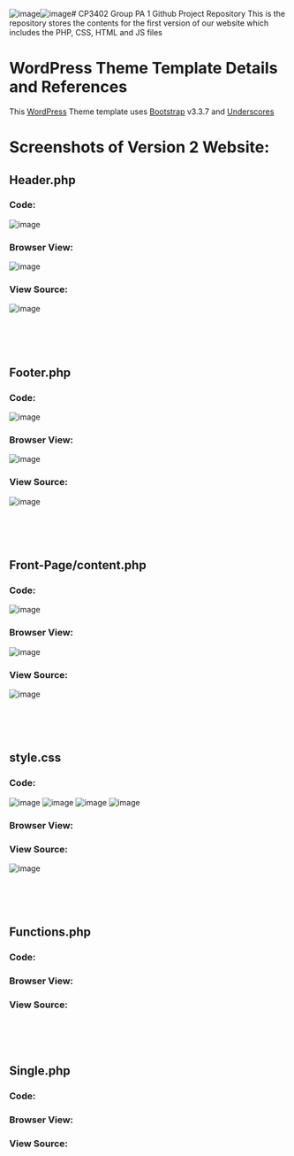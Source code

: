 ![image](https://github.com/AdityaVijay1/CMS-GroupPA1V2/assets/84958533/688edb68-19a0-4c69-8159-3a85252c82db)![image](https://github.com/AdityaVijay1/CMS-GroupPA1V2/assets/84958533/c7ba8cea-61fb-4c50-83c5-9924d362177d)# CP3402 Group PA 1 Github Project Repository
This is the repository stores the contents for the first version of our website which includes the PHP, CSS, HTML and JS files

# WordPress Theme Template Details and References 

This [WordPress](http://www.wordpress.org) Theme template uses [Bootstrap](http://getbootstrap.com) v3.3.7 and [Underscores](https://underscores.me/)

# Screenshots of Version 2 Website:

## Header.php

### Code:
![image](https://github.com/AdityaVijay1/CMS-GroupPA1V2/assets/84958533/3a712528-b01f-4130-b127-389f77fcff43)

### Browser View:
![image](https://github.com/AdityaVijay1/CMS-GroupPA1V2/assets/84958533/d3027ce7-21e7-4f86-9f2b-9ff71ee4eec4)


### View Source:
![image](https://github.com/AdityaVijay1/CMS-GroupPA1V2/assets/84958533/66a3cce1-8f7d-4feb-ab6e-fe98aa694952)

<br><br><br>

## Footer.php

### Code:
![image](https://github.com/AdityaVijay1/CMS-GroupPA1V2/assets/84958533/85076586-97ec-43b1-b086-5477edb7d05e)

### Browser View:
![image](https://github.com/AdityaVijay1/CMS-GroupPA1V2/assets/84958533/47f3d1d1-304b-4c46-bd5a-f946e79538a0)

### View Source:
![image](https://github.com/AdityaVijay1/CMS-GroupPA1V2/assets/84958533/499f9dd7-95bb-4430-90ca-2907ac30fa28)

<br><br><br>

## Front-Page/content.php


### Code:
![image](https://github.com/AdityaVijay1/CMS-GroupPA1V2/assets/84958533/c5b167c2-03ef-407f-93de-628754d4060f)
### Browser View:
![image](https://github.com/AdityaVijay1/CMS-GroupPA1V2/assets/84958533/2c2a5541-b963-4232-8d8e-57d8be0c7d05)

### View Source:
![image](https://github.com/AdityaVijay1/CMS-GroupPA1V2/assets/84958533/3db1a0d2-20ac-45fd-9d6e-99fad814fcf6)

<br><br><br>

## style.css

### Code:
![image](https://github.com/AdityaVijay1/CMS-GroupPA1V2/assets/84958533/2a5c4a7f-70a3-4c54-807c-09ec9d4d91fc)
![image](https://github.com/AdityaVijay1/CMS-GroupPA1V2/assets/84958533/f9b4ef0a-178e-4efd-831c-0084ae010c63)
![image](https://github.com/AdityaVijay1/CMS-GroupPA1V2/assets/84958533/7cbb4b46-6af3-4441-bfd3-2e7669e23f81)
![image](https://github.com/AdityaVijay1/CMS-GroupPA1V2/assets/84958533/26742c48-a9c6-4113-a518-a1044a16ce09)

### Browser View:

### View Source:
![image](https://github.com/AdityaVijay1/CMS-GroupPA1V2/assets/84958533/0d5d5dbd-4859-48fb-bd59-158f3c7c64c7)

<br><br><br>

## Functions.php

### Code:

### Browser View:

### View Source:

<br><br><br>

## Single.php

### Code:

### Browser View:

### View Source: 

